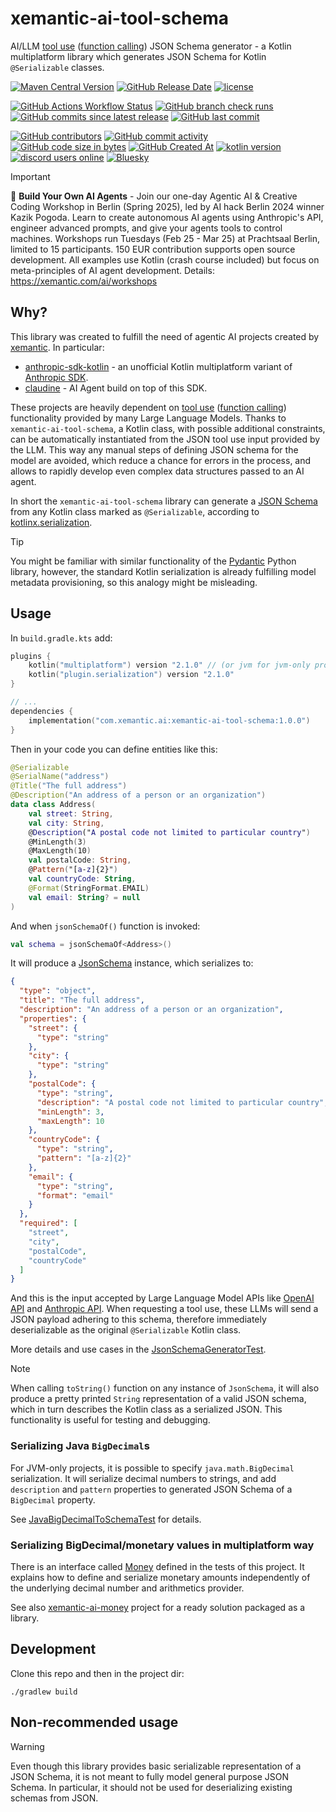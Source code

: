 # xemantic-ai-tool-schema

AI/LLM [tool use](https://docs.anthropic.com/en/docs/build-with-claude/tool-use) ([function calling](https://platform.openai.com/docs/guides/function-calling)) JSON Schema generator - a Kotlin multiplatform library
which generates JSON Schema for Kotlin `@Serializable` classes.

[<img alt="Maven Central Version" src="https://img.shields.io/maven-central/v/com.xemantic.ai/xemantic-ai-tool-schema">](https://central.sonatype.com/artifact/com.xemantic.ai/xemantic-ai-tool-schema)
[<img alt="GitHub Release Date" src="https://img.shields.io/github/release-date/xemantic/xemantic-ai-tool-schema">](https://github.com/xemantic/xemantic-ai-tool-schema/releases)
[<img alt="license" src="https://img.shields.io/github/license/xemantic/xemantic-ai-tool-schema?color=blue">](https://github.com/xemantic/xemantic-ai-tool-schema/blob/main/LICENSE)

[<img alt="GitHub Actions Workflow Status" src="https://img.shields.io/github/actions/workflow/status/xemantic/xemantic-ai-tool-schema/build-main.yml">](https://github.com/xemantic/xemantic-ai-tool-schema/actions/workflows/build-main.yml)
[<img alt="GitHub branch check runs" src="https://img.shields.io/github/check-runs/xemantic/xemantic-ai-tool-schema/main">](https://github.com/xemantic/xemantic-ai-tool-schema/actions/workflows/build-main.yml)
[<img alt="GitHub commits since latest release" src="https://img.shields.io/github/commits-since/xemantic/xemantic-ai-tool-schema/latest">](https://github.com/xemantic/xemantic-ai-tool-schema/commits/main/)
[<img alt="GitHub last commit" src="https://img.shields.io/github/last-commit/xemantic/xemantic-ai-tool-schema">](https://github.com/xemantic/xemantic-ai-tool-schema/commits/main/)

[<img alt="GitHub contributors" src="https://img.shields.io/github/contributors/xemantic/xemantic-ai-tool-schema">](https://github.com/xemantic/xemantic-ai-tool-schema/graphs/contributors)
[<img alt="GitHub commit activity" src="https://img.shields.io/github/commit-activity/t/xemantic/xemantic-ai-tool-schema">](https://github.com/xemantic/xemantic-ai-tool-schema/commits/main/)
[<img alt="GitHub code size in bytes" src="https://img.shields.io/github/languages/code-size/xemantic/xemantic-ai-tool-schema">]()
[<img alt="GitHub Created At" src="https://img.shields.io/github/created-at/xemantic/xemantic-ai-tool-schema">](https://github.com/xemantic/xemantic-ai-tool-schema/commits)
[<img alt="kotlin version" src="https://img.shields.io/badge/dynamic/toml?url=https%3A%2F%2Fraw.githubusercontent.com%2Fxemantic%2Fxemantic-ai-tool-schema%2Fmain%2Fgradle%2Flibs.versions.toml&query=versions.kotlin&label=kotlin">](https://kotlinlang.org/docs/releases.html)
[<img alt="discord users online" src="https://img.shields.io/discord/811561179280965673">](https://discord.gg/vQktqqN2Vn)
[![Bluesky](https://img.shields.io/badge/Bluesky-0285FF?logo=bluesky&logoColor=fff)](https://bsky.app/profile/xemantic.com)

> [!IMPORTANT]
> 🤖 **Build Your Own AI Agents** - Join our one-day Agentic AI & Creative Coding Workshop in Berlin (Spring 2025), led by AI hack Berlin 2024 winner Kazik Pogoda. Learn to create autonomous AI agents using Anthropic's API, engineer advanced prompts, and give your agents tools to control machines. Workshops run Tuesdays (Feb 25 - Mar 25) at Prachtsaal Berlin, limited to 15 participants. 150 EUR contribution supports open source development. All examples use Kotlin (crash course included) but focus on meta-principles of AI agent development. Details: <https://xemantic.com/ai/workshops>

## Why?

This library was created to fulfill the need of agentic AI projects created by [xemantic](https://xemantic.com/). In particular:

* [anthropic-sdk-kotlin](https://github.com/xemantic/anthropic-sdk-kotlin) - an unofficial Kotlin multiplatform variant of [Anthropic SDK](https://docs.anthropic.com/en/api/client-sdks).
* [claudine](https://github.com/xemantic/claudine) - AI Agent build on top of this SDK.

These projects are heavily dependent on [tool use](https://docs.anthropic.com/en/docs/build-with-claude/tool-use) ([function calling](https://platform.openai.com/docs/guides/function-calling)) functionality provided by many Large Language Models. Thanks to `xemantic-ai-tool-schema`, a Kotlin class, with possible additional constraints, can be automatically instantiated from the JSON tool use input provided by the LLM. This way any manual steps of defining JSON schema for the model are avoided, which reduce a chance for errors in the process, and allows to rapidly develop even complex data structures passed to an AI agent.

In short the `xemantic-ai-tool-schema` library can generate a [JSON Schema](https://json-schema.org/) from any Kotlin class marked as `@Serializable`, according to [kotlinx.serialization](https://kotlinlang.org/docs/serialization.html).

> [!TIP]
> You might be familiar with similar functionality of the [Pydantic](https://docs.pydantic.dev/latest/concepts/json_schema/#generating-json-schema) Python library, however, the standard Kotlin serialization is already fulfilling model metadata provisioning, so this analogy might be misleading.

## Usage

In `build.gradle.kts` add:

```kotlin
plugins {
    kotlin("multiplatform") version "2.1.0" // (or jvm for jvm-only project)
    kotlin("plugin.serialization") version "2.1.0"
}

// ...
dependencies {
    implementation("com.xemantic.ai:xemantic-ai-tool-schema:1.0.0")
}
```

Then in your code you can define entities like this:

```kotlin
@Serializable
@SerialName("address")
@Title("The full address")
@Description("An address of a person or an organization")
data class Address(
    val street: String,
    val city: String,
    @Description("A postal code not limited to particular country")
    @MinLength(3)
    @MaxLength(10)
    val postalCode: String,
    @Pattern("[a-z]{2}")
    val countryCode: String,
    @Format(StringFormat.EMAIL)
    val email: String? = null
)
```

And when `jsonSchemaOf()` function is invoked:

```kotlin
val schema = jsonSchemaOf<Address>()
```

It will produce a [JsonSchema](src/commonMain/kotlin/JsonSchema.kt) instance, which serializes to:

```json
{
  "type": "object",
  "title": "The full address",
  "description": "An address of a person or an organization",
  "properties": {
    "street": {
      "type": "string"
    },
    "city": {
      "type": "string"
    },
    "postalCode": {
      "type": "string",
      "description": "A postal code not limited to particular country",
      "minLength": 3,
      "maxLength": 10
    },
    "countryCode": {
      "type": "string",
      "pattern": "[a-z]{2}"
    },
    "email": {
      "type": "string",
      "format": "email"
    }
  },
  "required": [
    "street",
    "city",
    "postalCode",
    "countryCode"
  ]
}
```

And this is the input accepted by Large Language Model APIs like [OpenAI API](https://platform.openai.com/docs/api-reference/introduction) and [Anthropic API](https://docs.anthropic.com/en/api/getting-started).
When requesting a tool use, these LLMs will send a JSON payload adhering to this schema, therefore immediately deserializable as the original `@Serializable` Kotlin class.

More details and use cases in the [JsonSchemaGeneratorTest](src/commonTest/kotlin/generator/JsonSchemaGeneratorTest.kt).

> [!NOTE]
> When calling `toString()` function on any instance of `JsonSchema`, it will also produce a pretty printed `String` representation of a valid JSON schema, which in turn describes the Kotlin class as a serialized JSON. This functionality is useful for testing and debugging.

### Serializing Java `BigDecimal`s

For JVM-only projects, it is possible to specify `java.math.BigDecimal` serialization. It will serialize decimal numbers to strings, and add `description` and `pattern` properties to generated JSON Schema of a `BigDecimal` property.

See [JavaBigDecimalToSchemaTest](src/jvmTest/kotlin/serialization/JavaBigDecimalToSchemaTest.kt) for details.

### Serializing BigDecimal/monetary values in multiplatform way

There is an interface called [Money](src/commonTest/kotlin/test/Money.kt) defined in the tests of this project. It explains how to define and serialize monetary amounts independently of the underlying decimal number and arithmetics provider.

See also [xemantic-ai-money](https://github.com/xemantic/xemantic-ai-money]) project for a ready solution packaged as a library.

## Development

Clone this repo and then in the project dir:

```shell
./gradlew build
```

## Non-recommended usage

> [!WARNING]
> Even though this library provides basic serializable representation of a JSON Schema, it is not meant to fully model general purpose JSON Schema.
> In particular, it should not be used for deserializing existing schemas from JSON.
